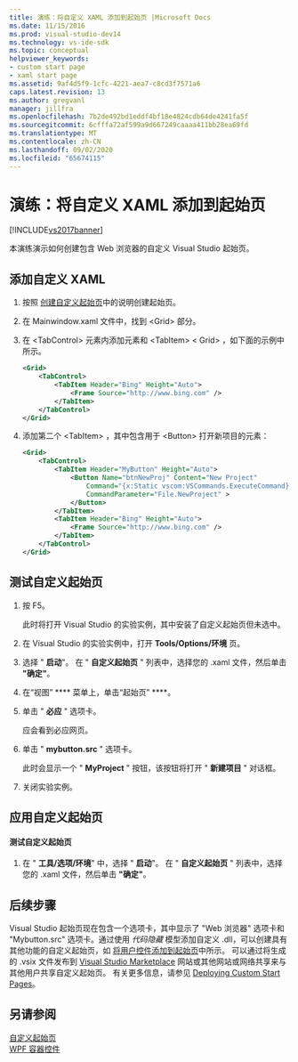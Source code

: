 ```yaml
---
title: 演练：将自定义 XAML 添加到起始页 |Microsoft Docs
ms.date: 11/15/2016
ms.prod: visual-studio-dev14
ms.technology: vs-ide-sdk
ms.topic: conceptual
helpviewer_keywords:
- custom start page
- xaml start page
ms.assetid: 9af4d5f9-1cfc-4221-aea7-c8cd3f7571a6
caps.latest.revision: 13
ms.author: gregvanl
manager: jillfra
ms.openlocfilehash: 7b2de492bd1eddf4bf18e4824cdb64de4241fa5f
ms.sourcegitcommit: 6cfffa72af599a9d667249caaaa411bb28ea69fd
ms.translationtype: MT
ms.contentlocale: zh-CN
ms.lasthandoff: 09/02/2020
ms.locfileid: "65674115"
---
```

# <a name="walkthrough-adding-custom-xaml-to-the-start-page"></a>演练：将自定义 XAML 添加到起始页
[!INCLUDE[vs2017banner](../includes/vs2017banner.md)]

本演练演示如何创建包含 Web 浏览器的自定义 Visual Studio 起始页。  
  
## <a name="adding-custom-xaml"></a>添加自定义 XAML  
  
1. 按照 [创建自定义起始页](../extensibility/creating-a-custom-start-page.md)中的说明创建起始页。  
  
2. 在 Mainwindow.xaml 文件中，找到 \<Grid> 部分。  
  
3. 在 \<TabControl> 元素内添加元素和 \<TabItem> \< Grid> ，如下面的示例中所示。  
  
    ```xml  
    <Grid>  
        <TabControl>  
            <TabItem Header="Bing" Height="Auto">  
                <Frame Source="http://www.bing.com" />  
            </TabItem>  
        </TabControl>  
    </Grid>  
    ```  
  
4. 添加第二个 \<TabItem> ，其中包含用于 \<Button> 打开新项目的元素：  
  
    ```xml  
    <Grid>  
        <TabControl>  
            <TabItem Header="MyButton" Height="Auto">  
                <Button Name="btnNewProj" Content="New Project"   
                    Command="{x:Static vscom:VSCommands.ExecuteCommand}"  
                    CommandParameter="File.NewProject" >  
                </Button>  
            </TabItem>  
            <TabItem Header="Bing" Height="Auto">  
                <Frame Source="http://www.bing.com" />  
            </TabItem>  
        </TabControl>  
    </Grid>  
    ```  
  
## <a name="testing-the-custom-start-page"></a>测试自定义起始页  
  
1. 按 F5。  
  
     此时将打开 Visual Studio 的实验实例，其中安装了自定义起始页但未选中。  
  
2. 在 Visual Studio 的实验实例中，打开 **Tools/Options/环境** 页。  
  
3. 选择 " **启动**"。 在 " **自定义起始页** " 列表中，选择您的 .xaml 文件，然后单击 **"确定"**。  
  
4. 在“视图” **** 菜单上，单击“起始页” ****。  
  
5. 单击 " **必应** " 选项卡。  
  
     应会看到必应网页。  
  
6. 单击 " **mybutton.src** " 选项卡。  
  
     此时会显示一个 " **MyProject** " 按钮，该按钮将打开 " **新建项目** " 对话框。  
  
7. 关闭实验实例。  
  
## <a name="applying-the-custom-start-page"></a>应用自定义起始页  
  
#### <a name="to-test-the-custom-start-page"></a>测试自定义起始页  
  
1. 在 " **工具/选项/环境**" 中，选择 " **启动**"。 在 " **自定义起始页** " 列表中，选择您的 .xaml 文件，然后单击 **"确定"**。  
  
## <a name="next-steps"></a>后续步骤  
 Visual Studio 起始页现在包含一个选项卡，其中显示了 "Web 浏览器" 选项卡和 "Mybutton.src" 选项卡。通过使用 *代码隐藏* 模型添加自定义 .dll，可以创建具有其他功能的自定义起始页，如 [将用户控件添加到起始页](../extensibility/adding-user-control-to-the-start-page.md)中所示。 可以通过将生成的 .vsix 文件发布到 [Visual Studio Marketplace](https://marketplace.visualstudio.com/) 网站或其他网站或网络共享来与其他用户共享自定义起始页。 有关更多信息，请参见 [Deploying Custom Start Pages](../extensibility/deploying-custom-start-pages.md)。  
  
## <a name="see-also"></a>另请参阅  
 [自定义起始页](../ide/customizing-the-start-page-for-visual-studio.md)   
 [WPF 容器控件](https://msdn.microsoft.com/a0177167-d7db-4205-9607-8ae316952566)
